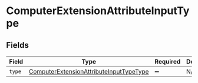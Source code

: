 # ComputerExtensionAttributeInputType


## Fields

| Field                                                                                                     | Type                                                                                                      | Required                                                                                                  | Description                                                                                               |
| --------------------------------------------------------------------------------------------------------- | --------------------------------------------------------------------------------------------------------- | --------------------------------------------------------------------------------------------------------- | --------------------------------------------------------------------------------------------------------- |
| `type`                                                                                                    | [ComputerExtensionAttributeInputTypeType](../../models/shared/computerextensionattributeinputtypetype.md) | :heavy_minus_sign:                                                                                        | N/A                                                                                                       |